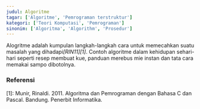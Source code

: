```yaml
---
judul: Algoritme
tagar: ['Algoritme', 'Pemrograman terstruktur']
kategori: ['Teori Komputasi', 'Pemrograman']
sinonim: ['Algoritma', 'Algorithm', 'Prosedur']
---
```


Alogritme adalah kumpulan langkah-langkah cara untuk memecahkan suatu masalah yang dihadapi<cite>[RIN11][1]</cite>.
Contoh algoritme  dalam kehidupan sehari-hari seperti resep membuat kue, panduan merebus mie instan dan tata cara 
memakai sampo dibotolnya.



### Referensi

[1]: Munir, Rinaldi. 2011. Algoritma dan Pemrograman dengan Bahasa C dan Pascal. Bandung. Penerbit Informatika.